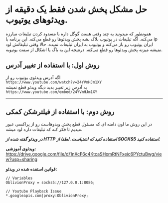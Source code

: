 # حل مشکل پخش شدن فقط یک دقیقه از ویدئوهای یوتیوب.

همونطور که میدونید یه چند وقتی هست گوگل داره با مسدود کردن تبلیغات مبارزه می‌کنه. اگه تبلیغات در یوتیوب بلاک بشه پخش ویدئوها رو قطع می‌کنه.
این برنامه با ip ایران یوتیوب رو باز می‌کنه و یوتیوب به ایران تبلیغات نمیده، حالا وقتی تبلیغاتش لود نمیشه میزنه پخش ویدئوها رو قطع می‌کنه.
درنتیجه این یه باگ یا اشکال از سمت یوتیوبه.

## روش اول: با استفاده از تغییر آدرس
اگه آدرس ویدئوی یوتیوب رو از\
`https://www.youtube.com/watch?v=24YVmHJm1XY`\
به آدرس زیر تغییر بدید دیگه ویدئو قطع نمیشه\
`https://www.youtube.com/embed/24YVmHJm1XY`

---

## روش دوم: با استفاده از فیلترشکن کمکی
در این روش ما اون دامنه ای که مسئول قطع پخش ویدوهاست رو از پراکسی عبور میدیم تا فکر کنه که تبلیغات داره لود میشه.

_**در ویدئو گفته شده از HTTP استفاده کنید که اشتباست. لطفا از SOCKS5 استفاده کنید.**_

**ویدئوی آموزشی:**\
https://drive.google.com/file/d/1nXcF6c4KtcaSHxmRtNFxeic6PYctuBwg/view?usp=sharing

**قوانین استفده شده در ویدئو:**
```
// Variables
OblivionProxy = socks5://127.0.0.1:8086;

// Youtube Playback Issue
*.googleapis.com|proxy:OblivionProxy;
```
